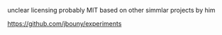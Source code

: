 unclear licensing probably MIT based on other simmlar projects by him 

https://github.com/jbouny/experiments